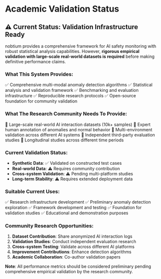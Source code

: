 # Academic Validation Status

## ⚠️ Current Status: Validation Infrastructure Ready

nobtium provides a comprehensive framework for AI safety monitoring with robust statistical analysis capabilities. However, **rigorous empirical validation with large-scale real-world datasets is required** before making definitive performance claims.

### What This System Provides:
✅ Comprehensive multi-modal anomaly detection algorithms
✅ Statistical analysis and validation framework
✅ Benchmarking and evaluation infrastructure
✅ Reproducible research protocols
✅ Open-source foundation for community validation

### What The Research Community Needs To Provide:
🔄 Large-scale real-world AI interaction datasets (10k+ samples)
🔄 Expert human annotation of anomalies and normal behavior
🔄 Multi-environment validation across different AI systems
🔄 Independent third-party evaluation studies
🔄 Longitudinal studies across different time periods

### Current Validation Status:
- **Synthetic Data**: ✅ Validated on constructed test cases
- **Real-world Data**: ⚠️ Requires community contribution
- **Cross-system Validation**: ⚠️ Pending multi-platform studies
- **Long-term Stability**: ⚠️ Requires extended deployment data

### Suitable Current Uses:
✅ Research infrastructure development
✅ Preliminary anomaly detection exploration
✅ Framework development and testing
✅ Foundation for validation studies
✅ Educational and demonstration purposes

### Community Research Opportunities:
1. **Dataset Contribution**: Share anonymized AI interaction logs
2. **Validation Studies**: Conduct independent evaluation research
3. **Cross-system Testing**: Validate across different AI platforms
4. **Improvement Contributions**: Enhance detection algorithms
5. **Academic Collaboration**: Co-author validation papers

**Note**: All performance metrics should be considered preliminary pending comprehensive empirical validation by the research community.
